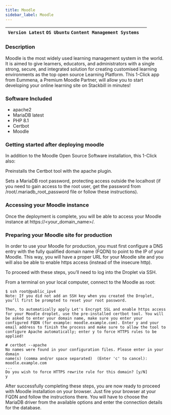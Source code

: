 ```yaml
---
title: Moodle
sidebar_label: Moodle
---
```


|**`Version Latest` `OS Ubuntu` `Content Management Systems`**|  |
|-------------------------------------------------------------|--|

### Description

Moodle is the most widely used learning management system in the world. It is aimed to give learners, educators, and administrators with a single strong, secure, and integrated solution for creating customised learning environments as the top open source Learning Platform. This 1-Click app from Eummena, a Premium Moodle Partner, will allow you to start developing your online learning site on Stackbill in minutes!

### Software Included

- apache2
- MariaDB latest
- PHP 8.1
- Certbot
- Moodle

### Getting started after deploying moodle


In addition to the Moodle Open Source Software installation, this 1-Click also:

Preinstalls the Certbot tool with the apache plugin.

Sets a MariaDB root password, protecting access outside the localhost (if you need to gain access to the root user, get the password from /root/.mariadb_root_password file or follow these instructions).


### Accessing your Moodle instance

Once the deployment is complete, you will be able to access your Moodle instance at https://<your_domain_name>/. 


### Preparing your Moodle site for production

In order to use your Moodle for production, you must first configure a DNS entry with the fully qualified domain name (FQDN) to point to the IP of your Moodle. This way, you will have a proper URL for your Moodle site and you will also be able to enable https access (instead of the insecure http).

To proceed with these steps, you’ll need to log into the Droplet via SSH.

From a terminal on your local computer, connect to the Moodle as root:

~~~
$ ssh root@public_ipv4
Note: If you did not add an SSH key when you created the Droplet, you’ll first be prompted to reset your root password.

Then, to automatically apply Let's Encrypt SSL and enable https access for your Moodle droplet, use the pre-installed certbot tool. You will be asked to enter your domain name, make sure you enter your configured FQDN (for example: moodle.example.com). Enter y and your email address to finish the process and make sure to allow the tool to configure Apache automatically; enter y to force HTTPS rules to be applied!

# certbot --apache
No names were found in your configuration files. Please enter in your domain
name(s) (comma and/or space separated)  (Enter 'c' to cancel):
moodle.example.com
...
Do you wish to force HTTPS rewrite rule for this domain? [y/N]
y
~~~

After successfully completing these steps, you are now ready to proceed with Moodle installation on your browser. Just fire your browser at your FQDN and follow the instructions there. You will have to choose the MariaDB driver from the available options and enter the connection details for the database.